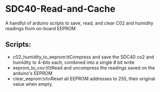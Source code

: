 # SDC40-Read-and-Cache

A handful of arduino scripts to save, read, and clear C02 and humidity readings from on-board EEPROM

## Scripts:
- c02_humidity_to_eeprom:\tCompress and save the SDC40 co2 and humidity to 4-bits each, combined into a single 8 bit write
- eeprom_to_csv:\t\tRead and uncompress the readings saved on the arduino's EEPROM
- clear_eeprom:\n\nReset all EEPROM addresses to 255, their original value when empty.
